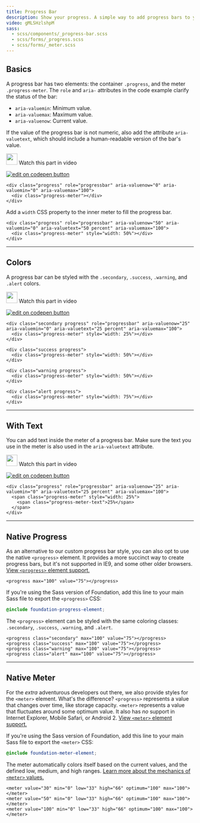 ```yaml
---
title: Progress Bar
description: Show your progress. A simple way to add progress bars to your layouts. You only need two HTML elements to make them and they're easy to customize.
video: gMLSHzlshpM
sass:
  - scss/components/_progress-bar.scss
  - scss/forms/_progress.scss
  - scss/forms/_meter.scss
---
```


## Basics

A progress bar has two elements: the container `.progress`, and the meter `.progress-meter`. The `role` and `aria-` attributes in the code example clarify the status of the bar:

- `aria-valuemin`: Minimum value.
- `aria-valuemax`: Maximum value.
- `aria-valuenow`: Current value.

If the value of the progress bar is not numeric, also add the attribute `aria-valuetext`, which should include a human-readable version of the bar's value.

<p>
  <a class="" data-open-video="0:39"><img src="{{root}}assets/img/icons/watch-video-icon.svg" class="video-icon" height="30" width="30" alt=""> Watch this part in video</a>
</p>

<div class="docs-codepen-container">
  <a class="codepen-logo-link" href="https://codepen.io/ZURBFoundation/pen/PmBqPB?editors=1000" target="_blank"><img src="{{root}}assets/img/logos/edit-in-browser.svg" class="" height="" width="" alt="edit on codepen button"></a>
</div>

```html_example
<div class="progress" role="progressbar" aria-valuenow="0" aria-valuemin="0" aria-valuemax="100">
  <div class="progress-meter"></div>
</div>
```

Add a `width` CSS property to the inner meter to fill the progress bar.

```html_example
<div class="progress" role="progressbar" aria-valuenow="50" aria-valuemin="0" aria-valuetext="50 percent" aria-valuemax="100">
  <div class="progress-meter" style="width: 50%"></div>
</div>
```

---

## Colors

A progress bar can be styled with the `.secondary`, `.success`, `.warning`, and `.alert` colors.

<p>
  <a class="" data-open-video="3:22"><img src="{{root}}assets/img/icons/watch-video-icon.svg" class="video-icon" height="30" width="30" alt=""> Watch this part in video</a>
</p>

<div class="docs-codepen-container">
  <a class="codepen-logo-link" href="https://codepen.io/ZURBFoundation/pen/mmjJPL?editors=1000" target="_blank"><img src="{{root}}assets/img/logos/edit-in-browser.svg" class="" height="" width="" alt="edit on codepen button"></a>
</div>

```html_example
<div class="secondary progress" role="progressbar" aria-valuenow="25" aria-valuemin="0" aria-valuetext="25 percent" aria-valuemax="100">
  <div class="progress-meter" style="width: 25%"></div>
</div>

<div class="success progress">
  <div class="progress-meter" style="width: 50%"></div>
</div>

<div class="warning progress">
  <div class="progress-meter" style="width: 50%"></div>
</div>

<div class="alert progress">
  <div class="progress-meter" style="width: 75%"></div>
</div>
```

---

## With Text

You can add text inside the meter of a progress bar. Make sure the text you use in the meter is also used in the `aria-valuetext` attribute.

<p>
  <a class="" data-open-video="5:00"><img src="{{root}}assets/img/icons/watch-video-icon.svg" class="video-icon" height="30" width="30" alt=""> Watch this part in video</a>
</p>

<div class="docs-codepen-container">
  <a class="codepen-logo-link" href="https://codepen.io/ZURBFoundation/pen/NjBqRm?editors=1000" target="_blank"><img src="{{root}}assets/img/logos/edit-in-browser.svg" class="" height="" width="" alt="edit on codepen button"></a>
</div>

```html_example
<div class="progress" role="progressbar" aria-valuenow="25" aria-valuemin="0" aria-valuetext="25 percent" aria-valuemax="100">
  <span class="progress-meter" style="width: 25%">
    <span class="progress-meter-text">25%</span>
  </span>
</div>
```

---

## Native Progress

As an alternative to our custom progress bar style, you can also opt to use the native `<progress>` element. It provides a more succinct way to create progress bars, but it's not supported in IE9, and some other older browsers. [View `<progress>` element support.](https://caniuse.com/#feat=progress)

```html_example
<progress max="100" value="75"></progress>
```

If you're using the Sass version of Foundation, add this line to your main Sass file to export the `<progress>` CSS:

```scss
@include foundation-progress-element;
```

The `<progress>` element can be styled with the same coloring classes: `.secondary`, `.success`, `.warning`, and `.alert`.

```html_example
<progress class="secondary" max="100" value="75"></progress>
<progress class="success" max="100" value="75"></progress>
<progress class="warning" max="100" value="75"></progress>
<progress class="alert" max="100" value="75"></progress>
```

---

## Native Meter

For the *extra* adventurous developers out there, we also provide styles for the `<meter>` element. What's the difference? `<progress>` represents a value that changes over time, like storage capacity. `<meter>` represents a value that fluctuates around some optimum value. It also has *no* support in Internet Explorer, Mobile Safari, or Android 2. [View `<meter>` element support.](https://caniuse.com/#search=meter)

If you're using the Sass version of Foundation, add this line to your main Sass file to export the `<meter>` CSS:

```scss
@include foundation-meter-element;
```

The meter automatically colors itself based on the current values, and the defined low, medium, and high ranges. [Learn more about the mechanics of `<meter>` values.](https://developer.mozilla.org/en-US/docs/Web/Guide/HTML/Forms/The_native_form_widgets#Meters_and_progress_bars)

```html_example
<meter value="30" min="0" low="33" high="66" optimum="100" max="100"></meter>
<meter value="50" min="0" low="33" high="66" optimum="100" max="100"></meter>
<meter value="100" min="0" low="33" high="66" optimum="100" max="100"></meter>
```
